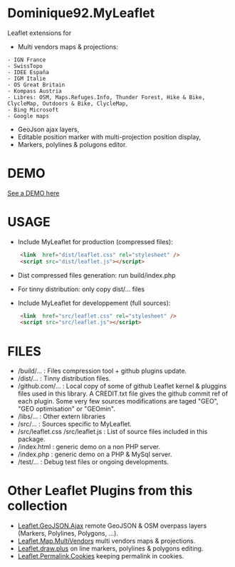 Dominique92.MyLeaflet
=====================

Leaflet extensions for
* Multi vendors maps &amp; projections:
```
- IGN France
- SwissTopo
- IDEE España
- IGM Italie
- OS Great Britain
- Kompass Austria
- Libres: OSM, Maps.Refuges.Info, Thunder Forest, Hike & Bike, ClycleMap, Outdoors & Bike, ClycleMap, 
- Bing Microsoft
- Google maps
```
* GeoJson ajax layers,
* Editable position marker with multi-projection position display,
* Markers, polylines & polugons editor.

DEMO
====
[See a DEMO here](http://dominique92.github.io/MyLeaflet/)

USAGE
=====
* Include MyLeaflet for production (compressed files):
```html
	<link  href="dist/leaflet.css" rel="stylesheet" />
	<script src="dist/leaflet.js"></script>
```
* Dist compressed files generation: run build/index.php
* For tinny distribution: only copy dist/... files

* Include MyLeaflet for developpement (full sources):
```html
	<link  href="src/leaflet.css" rel="stylesheet" />
	<script src="src/leaflet.js"></script>
```

FILES
=====
* /build/... : Files compression tool + github plugins update.
* /dist/... : Tinny distribution files.
* /github.com/... : Local copy of some of github Leaflet kernel & pluggins files used in this library.
A CREDIT.txt file gives the github commit ref of each plugin.
Some very few sources modifications are taged "GEO", "GEO optimisation" or "GEOmin".
* /libs/... : Other extern libraries
* /src/... : Sources specific to MyLeaflet.
* /src/leaflet.css /src/leaflet.js : List of source files included in this package.
* /index.html : generic demo on a non PHP server.
* /index.php : generic demo on a PHP & MySql server.
* /test/... : Debug test files or ongoing developments.

Other Leaflet Plugins from this collection 
==========================================
* [Leaflet.GeoJSON.Ajax](https://github.com/Dominique92/Leaflet.GeoJSON.Ajax) remote GeoJSON & OSM overpass layers (Markers, Polylines, Polygons, ...).
* [Leaflet.Map.MultiVendors](https://github.com/Dominique92/Leaflet.Map.MultiVendors) multi vendors maps & projections.
* [Leaflet.draw.plus](https://github.com/Dominique92/Leaflet.draw.plus) on line markers, polylines & polygons editing.
* [Leaflet.Permalink.Cookies](https://github.com/Dominique92/Leaflet.Permalink.Cookies) keeping permalink in cookies.
